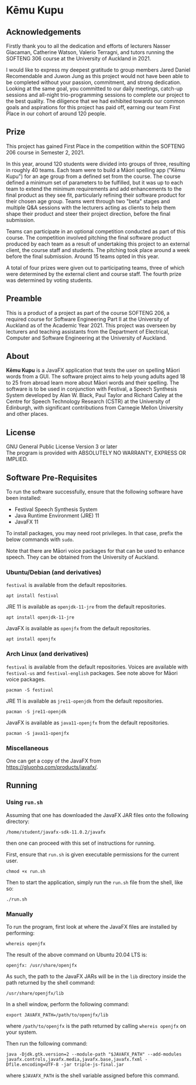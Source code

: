 # Kēmu Kupu

## Acknowledgements
Firstly thank you to all the dedication and efforts of lecturers Nasser Giacaman, Catherine Watson, Valerio Terragni, and tutors running the SOFTENG 306 course at the University of Auckland in 2021.

I would like to express my deepest gratitude to group members Jared Daniel Recomendable and Juwon Jung as this project would not have been able to be completed without your passion, commitment, and strong dedication. Looking at the same goal, you committed to our daily meetings, catch-up sessions and all-night trio-programming sessions to complete our project to the best quality. The diligence that we had exhibited towards our common goals and aspirations for this project has paid off, earning our team First Place in our cohort of around 120 people.

## Prize 
This project has gained First Place in the competition within the SOFTENG 206 course in Semester 2, 2021. 

In this year, around 120 students were divided into groups of three, resulting in roughly 40 teams. Each team were to build a Māori spelling app ("Kēmu Kupu") for an age group from a defined set from the course. The course defined a minimum set of parameters to be fulfilled, but it was up to each team to extend the minimum requirements and add enhancements to the final product as they see fit, particularly refining their software product for their chosen age group. Teams went through two "beta" stages and multiple Q&A sessions with the lecturers acting as clients to help them shape their product and steer their project direction, before the final submission.

Teams can participate in an optional competition conducted as part of this course. The competition involved pitching the final software product produced by each team as a result of undertaking this project to an external client, the course staff and students. The pitching took place around a week before the final submission. Around 15 teams opted in this year.

A total of four prizes were given out to participating teams, three of which were determined by the external client and course staff. The fourth prize was determined by voting students.

## Preamble
This is a product of a project as part of the course SOFTENG 206, a required
course for Software Engineering Part II at the University of Auckland as of the
Academic Year 2021.  This project was overseen by lecturers and teaching
assistants from the Department of Electrical, Computer and Software Engineering
at the University of Auckland.

## About
**Kēmu Kupu** is a JavaFX application that tests the user on spelling Māori
words from a GUI.  The software project aims to help young adults aged 18 to 25
from abroad learn more about Māori words and their spelling.  The software is to
be used in conjunction with Festival, a Speech Synthesis System developed by
Alan W. Black, Paul Taylor and Richard Caley at the Centre for Speech Technology
Research (CSTR) at the University of Edinburgh, with significant contributions
from Carnegie Mellon University and other places.

## License
GNU General Public License Version 3 or later  
The program is provided with ABSOLUTELY NO WARRANTY, EXPRESS OR IMPLIED.

## Software Pre-Requisites
To run the software successfully, ensure that the following software have been
installed:
* Festival Speech Synthesis System
* Java Runtime Environment (JRE) 11
* JavaFX 11

To install packages, you may need root privileges.  In that case, prefix the
below commands with `sudo`.

Note that there are Māori voice packages for that can be used to enhance speech.
They can be obtained from the University of Auckland.

### Ubuntu/Debian (and derivatives)
`festival` is available from the default repositories.
```shell
apt install festival
```

JRE 11 is available as `openjdk-11-jre` from the default repositories.
```shell
apt install openjdk-11-jre
```

JavaFX is available as `openjfx` from the default repositories.
```shell
apt install openjfx
```

### Arch Linux (and derivatives)
`festival` is available from the default repositories.  Voices are available
with `festival-us` and `festival-english` packages.  See note above for Māori
voice packages.
```shell
pacman -S festival
```

JRE 11 is available as `jre11-openjdk` from the default repositories.
```shell
pacman -S jre11-openjdk
```

JavaFX is available as `java11-openjfx` from the default repositories.
```shell
pacman -S java11-openjfx
```

### Miscellaneous
One can get a copy of the JavaFX from https://gluonhq.com/products/javafx/.

## Running
### Using `run.sh`
Assuming that one has downloaded the JavaFX JAR files onto the following
directory:
```
/home/student/javafx-sdk-11.0.2/javafx
```
then one can proceed with this set of instructions for running.

First, ensure that `run.sh` is given executable permissions for the current
user.
```shell
chmod +x run.sh
```

Then to start the application, simply run the `run.sh` file from the shell, like
so:
```shell
./run.sh
```

### Manually
To run the program, first look at where the JavaFX files are installed by
performing:
```shell
whereis openjfx
```

The result of the above command on Ubuntu 20.04 LTS is:
```
openjfx: /usr/share/openjfx
```

As such, the path to the JavaFX JARs will be in the `lib` directory inside the
path returned by the shell command:
```
/usr/share/openjfx/lib
```

In a shell window, perform the following command:
```shell
export JAVAFX_PATH=/path/to/openjfx/lib
```
where `/path/to/openjfx` is the path returned by calling `whereis openjfx` on
your system.

Then run the following command:
```shell
java -Djdk.gtk.version=2 --module-path "$JAVAFX_PATH" --add-modules javafx.controls,javafx.media,javafx.base,javafx.fxml -Dfile.encoding=UTF-8 -jar triple-js-final.jar
```
where `$JAVAFX_PATH` is the shell variable assigned before this command.


